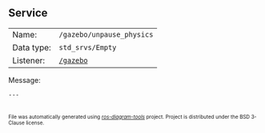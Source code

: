 <!--
File was automatically generated using 'ros-diagram-tools' project.
Project is distributed under the BSD 3-Clause license.
-->

## Service


|     |     |
| --- | --- |
| Name: | `/gazebo/unpause_physics` |
| Data type: | `std_srvs/Empty` |
| Listener: | [`/gazebo`](n__gazebo.md) |

Message:
```
---

```



</br>
<font size="1">
File was automatically generated using <a href="https://github.com/anetczuk/ros-diagram-tools"><i>ros-diagram-tools</i></a> project.
Project is distributed under the BSD 3-Clause license.
</font>
